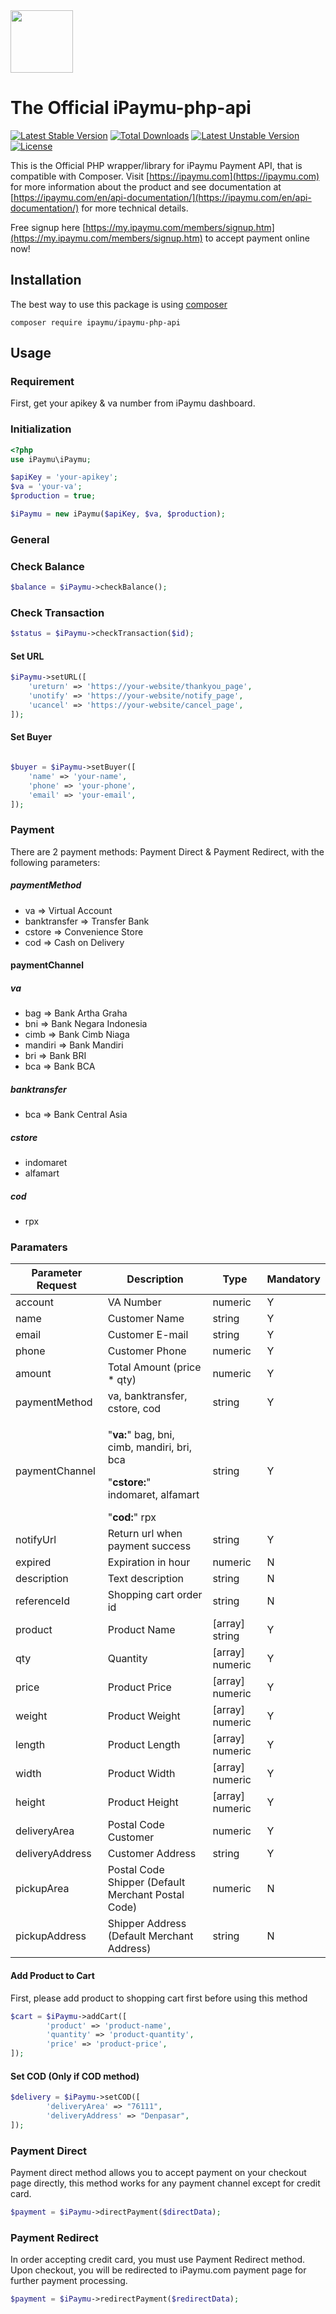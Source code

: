 <img width="100" src="https://my.ipaymu.com/asset/images/logo-ipaymu.png">

# The Official iPaymu-php-api

[![Latest Stable Version](https://poser.pugx.org/ipaymu/ipaymu-php-api/version)](https://packagist.org/packages/ipaymu/ipaymu-php-api) [![Total Downloads](https://poser.pugx.org/ipaymu/ipaymu-php-api/downloads)](https://packagist.org/packages/ipaymu/ipaymu-php-api) [![Latest Unstable Version](https://poser.pugx.org/ipaymu/ipaymu-php-api/v/unstable)](//packagist.org/packages/ipaymu/ipaymu-php-api) [![License](https://poser.pugx.org/ipaymu/ipaymu-php-api/license)](https://packagist.org/packages/ipaymu/ipaymu-php-api)

This is the Official PHP wrapper/library for iPaymu Payment API, that is compatible with Composer. Visit [https://ipaymu.com](https://ipaymu.com) for more information about the product and see documentation at [https://ipaymu.com/en/api-documentation/](https://ipaymu.com/en/api-documentation/) for more technical details.

Free signup here [https://my.ipaymu.com/members/signup.htm](https://my.ipaymu.com/members/signup.htm) to accept payment online now!

## Installation

The best way to use this package is using [composer](https://getcomposer.org/)

```
composer require ipaymu/ipaymu-php-api
```

## Usage

### Requirement

First, get your apikey & va number from iPaymu dashboard.

### Initialization

```php
<?php
use iPaymu\iPaymu;

$apiKey = 'your-apikey';
$va = 'your-va';
$production = true;

$iPaymu = new iPaymu($apiKey, $va, $production);
```

### General

### Check Balance

```php
$balance = $iPaymu->checkBalance();
```

### Check Transaction

```php
$status = $iPaymu->checkTransaction($id);
```

#### Set URL

```php
$iPaymu->setURL([
    'ureturn' => 'https://your-website/thankyou_page',
    'unotify' => 'https://your-website/notify_page',
    'ucancel' => 'https://your-website/cancel_page',
]);
```

#### Set Buyer

```php

$buyer = $iPaymu->setBuyer([
    'name' => 'your-name',
    'phone' => 'your-phone',
    'email' => 'your-email',
]);
```

### Payment

There are 2 payment methods: Payment Direct & Payment Redirect, with the following parameters:

##### paymentMethod

- va => Virtual Account
- banktransfer => Transfer Bank
- cstore => Convenience Store
- cod => Cash on Delivery

#### paymentChannel

##### va

- bag => Bank Artha Graha
- bni => Bank Negara Indonesia
- cimb => Bank Cimb Niaga
- mandiri => Bank Mandiri
- bri => Bank BRI
- bca => Bank BCA

##### banktransfer

- bca => Bank Central Asia

##### cstore

- indomaret
- alfamart

##### cod

- rpx

### Paramaters

| Parameter Request | Description                                                                                               | Type            | Mandatory |
| ----------------- | --------------------------------------------------------------------------------------------------------- | --------------- | --------- |
| account           | VA Number                                                                                                 | numeric         | Y         |
| name              | Customer Name                                                                                             | string          | Y         |
| email             | Customer E-mail                                                                                           | string          | Y         |
| phone             | Customer Phone                                                                                            | numeric         | Y         |
| amount            | Total Amount (price \* qty)                                                                               | numeric         | Y         |
| paymentMethod     | va, banktransfer, cstore, cod                                                                             | string          | Y         |
| paymentChannel    | <p>"**va:**" bag, bni, cimb, mandiri, bri, bca</p><p>"**cstore:**" indomaret, alfamart </p>"**cod:**" rpx | string          | Y         |
| notifyUrl         | Return url when payment success                                                                           | string          | Y         |
| expired           | Expiration in hour                                                                                        | numeric         | N         |
| description       | Text description                                                                                          | string          | N         |
| referenceId       | Shopping cart order id                                                                                    | string          | N         |
| product           | Product Name                                                                                              | [array] string  | Y         |
| qty               | Quantity                                                                                                  | [array] numeric | Y         |
| price             | Product Price                                                                                             | [array] numeric | Y         |
| weight            | Product Weight                                                                                            | [array] numeric | Y         |
| length            | Product Length                                                                                            | [array] numeric | Y         |
| width             | Product Width                                                                                             | [array] numeric | Y         |
| height            | Product Height                                                                                            | [array] numeric | Y         |
| deliveryArea      | Postal Code Customer                                                                                      | numeric         | Y         |
| deliveryAddress   | Customer Address                                                                                          | string          | Y         |
| pickupArea        | Postal Code Shipper (Default Merchant Postal Code)                                                        | numeric         | N         |
| pickupAddress     | Shipper Address (Default Merchant Address)                                                                | string          | N         |

#### Add Product to Cart

First, please add product to shopping cart first before using this method

```php
$cart = $iPaymu->addCart([
        'product' => 'product-name',
        'quantity' => 'product-quantity',
        'price' => 'product-price',
]);
```

#### Set COD (Only if COD method)

```php
$delivery = $iPaymu->setCOD([
        'deliveryArea' => "76111",
        'deliveryAddress' => "Denpasar",
]);
```

### Payment Direct

Payment direct method allows you to accept payment on your checkout page directly, this method works for any payment channel except for credit card.

```php
$payment = $iPaymu->directPayment($directData);
```

### Payment Redirect

In order accepting credit card, you must use Payment Redirect method. Upon checkout, you will be redirected to iPaymu.com payment page for further payment processing.

```php
$payment = $iPaymu->redirectPayment($redirectData);
```
